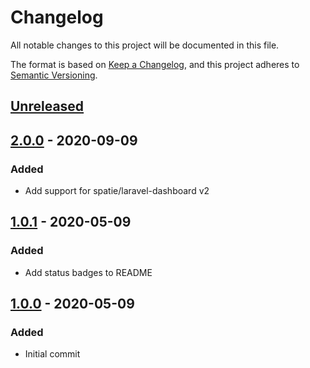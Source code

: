 # Changelog

All notable changes to this project will be documented in this file.

The format is based on [Keep a Changelog](https://keepachangelog.com/en/1.0.0/),
and this project adheres to [Semantic Versioning](https://semver.org/spec/v2.0.0.html).

## [Unreleased]


## [2.0.0] - 2020-09-09

### Added

- Add support for spatie/laravel-dashboard v2


## [1.0.1] - 2020-05-09

### Added

- Add status badges to README


## [1.0.0] - 2020-05-09

### Added

- Initial commit

[unreleased]: https://github.com/tylerwoonton/laravel-dashboard-health-check-tile/compare/v2.0.0...HEAD
[2.0.0]: https://github.com/tylerwoonton/laravel-dashboard-health-check-tile/tree/v2.0.0
[1.0.1]: https://github.com/tylerwoonton/laravel-dashboard-health-check-tile/tree/v1.0.1
[1.0.0]: https://github.com/tylerwoonton/laravel-dashboard-health-check-tile/tree/v1.0.0
